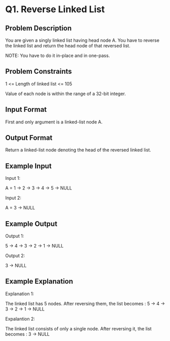 # Q1. Reverse Linked List
## Problem Description
You are given a singly linked list having head node A. You have to reverse the linked list and return the head node of that reversed list.

NOTE: You have to do it in-place and in one-pass.

## Problem Constraints
1 <= Length of linked list <= 105

Value of each node is within the range of a 32-bit integer.

## Input Format
First and only argument is a linked-list node A.

## Output Format
Return a linked-list node denoting the head of the reversed linked list.

## Example Input
Input 1:

 A = 1 -> 2 -> 3 -> 4 -> 5 -> NULL 

Input 2:

 A = 3 -> NULL 

## Example Output
Output 1:

 5 -> 4 -> 3 -> 2 -> 1 -> NULL 

Output 2:

 3 -> NULL 

## Example Explanation
Explanation 1:

 The linked list has 5 nodes. After reversing them, the list becomes : 5 -> 4 -> 3 -> 2 -> 1 -> NULL 

Expalantion 2:

 The linked list consists of only a single node. After reversing it, the list becomes : 3 -> NULL 
 